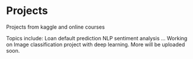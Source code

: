 # Projects
Projects from kaggle and online courses

Topics include:
Loan default prediction
NLP sentiment analysis 
...
Working on Image classification project with deep learning.
More will be uploaded soon.
